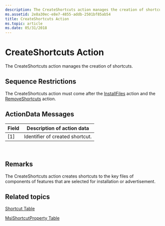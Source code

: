 ```yaml
---
description: The CreateShortcuts action manages the creation of shortcuts.
ms.assetid: 2e8a30ec-e8e7-4855-addb-2501bf85ab54
title: CreateShortcuts Action
ms.topic: article
ms.date: 05/31/2018
---
```


# CreateShortcuts Action

The CreateShortcuts action manages the creation of shortcuts.

## Sequence Restrictions

The CreateShortcuts action must come after the [InstallFiles](installfiles-action.md) action and the [RemoveShortcuts](removeshortcuts-action.md) action.

## ActionData Messages



| Field | Description of action data      |
|-------|---------------------------------|
| \[1\] | Identifier of created shortcut. |



 

## Remarks

The CreateShortcuts action creates shortcuts to the key files of components of features that are selected for installation or advertisement.

## Related topics

<dl> <dt>

[Shortcut Table](shortcut-table.md)
</dt> <dt>

[MsiShortcutProperty Table](msishortcutproperty-table.md)
</dt> </dl>

 

 



